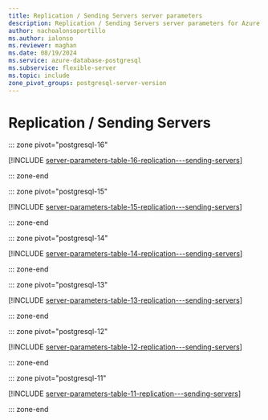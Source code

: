 ```yaml
---
title: Replication / Sending Servers server parameters
description: Replication / Sending Servers server parameters for Azure Database for PostgreSQL - Flexible Server.
author: nachoalonsoportillo
ms.author: ialonso
ms.reviewer: maghan
ms.date: 08/19/2024
ms.service: azure-database-postgresql
ms.subservice: flexible-server
ms.topic: include
zone_pivot_groups: postgresql-server-version
---
```

# Replication / Sending Servers


::: zone pivot="postgresql-16"

[!INCLUDE [server-parameters-table-16-replication---sending-servers](./includes/server-parameters-table-16-replication---sending-servers.md)]

::: zone-end


::: zone pivot="postgresql-15"

[!INCLUDE [server-parameters-table-15-replication---sending-servers](./includes/server-parameters-table-15-replication---sending-servers.md)]

::: zone-end


::: zone pivot="postgresql-14"

[!INCLUDE [server-parameters-table-14-replication---sending-servers](./includes/server-parameters-table-14-replication---sending-servers.md)]

::: zone-end


::: zone pivot="postgresql-13"

[!INCLUDE [server-parameters-table-13-replication---sending-servers](./includes/server-parameters-table-13-replication---sending-servers.md)]

::: zone-end


::: zone pivot="postgresql-12"

[!INCLUDE [server-parameters-table-12-replication---sending-servers](./includes/server-parameters-table-12-replication---sending-servers.md)]

::: zone-end


::: zone pivot="postgresql-11"

[!INCLUDE [server-parameters-table-11-replication---sending-servers](./includes/server-parameters-table-11-replication---sending-servers.md)]

::: zone-end



